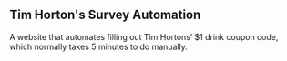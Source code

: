 ## Tim Horton's Survey Automation

A website that automates filling out Tim Hortons’ $1 drink coupon code, which normally takes 5 minutes to do manually.

